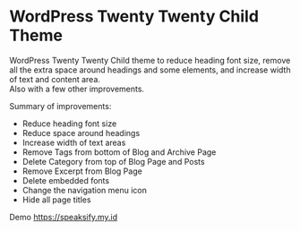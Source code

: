 # WordPress Twenty Twenty Child Theme

WordPress Twenty Twenty Child theme to reduce heading font size, remove all the extra space around headings and some elements, and increase width of text and content area.  
Also with a few other improvements.  

Summary of improvements:

* Reduce heading font size
* Reduce space around headings
* Increase width of text areas
* Remove Tags from bottom of Blog and Archive Page
* Delete Category from top of Blog Page and Posts
* Remove Excerpt from Blog Page
* Delete embedded fonts
* Change the navigation menu icon
* Hide all page titles

Demo https://speaksify.my.id
